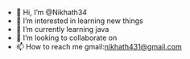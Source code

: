 - 👋 Hi, I’m @Nikhath34
- 👀 I’m interested in learning new things 
- 🌱 I’m currently learning java
- 💞️ I’m looking to collaborate on 
- 📫 How to reach me gmail:nikhath431@gmail.com

<!---
Nikhath34/Nikhath34 is a ✨ special ✨ repository because its `README.md` (this file) appears on your GitHub profile.
You can click the Preview link to take a look at your changes.
--->
